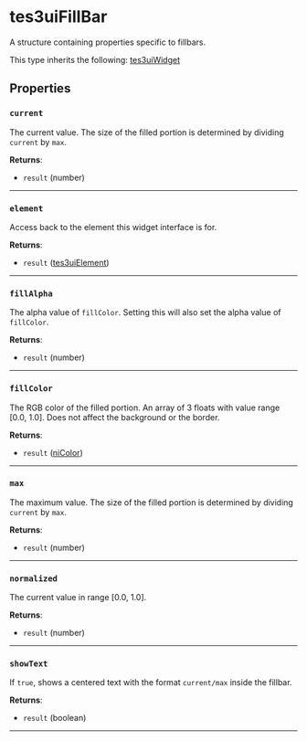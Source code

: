 <!---
	This file is autogenerated. Do not edit this file manually. Your changes will be ignored.
	More information: https://github.com/MWSE/MWSE/tree/master/docs
-->

# tes3uiFillBar
<div class="search_terms" style="display: none">tes3uifillbar, fillbar</div>

A structure containing properties specific to fillbars.

This type inherits the following: [tes3uiWidget](../../types/tes3uiWidget)
## Properties

### `current`
<div class="search_terms" style="display: none">current</div>

The current value. The size of the filled portion is determined by dividing `current` by `max`.

**Returns**:

* `result` (number)

***

### `element`
<div class="search_terms" style="display: none">element</div>

Access back to the element this widget interface is for.

**Returns**:

* `result` ([tes3uiElement](../../types/tes3uiElement))

***

### `fillAlpha`
<div class="search_terms" style="display: none">fillalpha</div>

The alpha value of `fillColor`. Setting this will also set the alpha value of `fillColor`.

**Returns**:

* `result` (number)

***

### `fillColor`
<div class="search_terms" style="display: none">fillcolor</div>

The RGB color of the filled portion. An array of 3 floats with value range [0.0, 1.0]. Does not affect the background or the border.

**Returns**:

* `result` ([niColor](../../types/niColor))

***

### `max`
<div class="search_terms" style="display: none">max</div>

The maximum value. The size of the filled portion is determined by dividing `current` by `max`.

**Returns**:

* `result` (number)

***

### `normalized`
<div class="search_terms" style="display: none">normalized</div>

The current value in range [0.0, 1.0].

**Returns**:

* `result` (number)

***

### `showText`
<div class="search_terms" style="display: none">showtext, text</div>

If `true`, shows a centered text with the format `current/max` inside the fillbar.

**Returns**:

* `result` (boolean)

***

